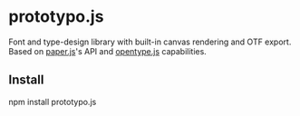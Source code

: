 prototypo.js
============

Font and type-design library with built-in canvas rendering and OTF export.
Based on [paper.js](https://github.com/paperjs/paper.js)'s API and [opentype.js](https://github.com/nodebox/opentype.js) capabilities.

Install
-------

npm install prototypo.js